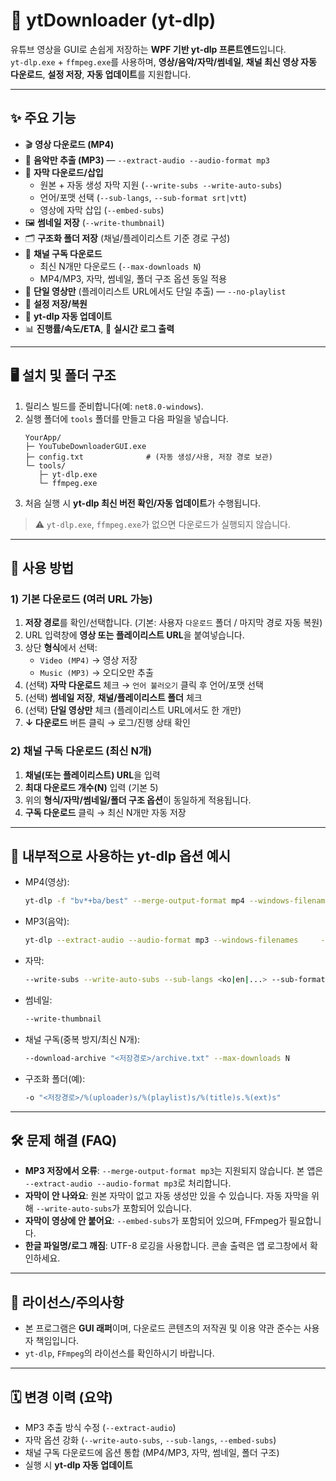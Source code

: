 # 📘 ytDownloader (yt-dlp)

유튜브 영상을 GUI로 손쉽게 저장하는 **WPF 기반 yt-dlp 프론트엔드**입니다.  
`yt-dlp.exe` + `ffmpeg.exe`를 사용하며, **영상/음악/자막/썸네일**, **채널 최신 영상 자동 다운로드**, **설정 저장**, **자동 업데이트**를 지원합니다.

---

## ✨ 주요 기능

- 🎬 **영상 다운로드 (MP4)**
- 🎵 **음악만 추출 (MP3)** — `--extract-audio --audio-format mp3`
- 📝 **자막 다운로드/삽입**
  - 원본 + 자동 생성 자막 지원 (`--write-subs --write-auto-subs`)
  - 언어/포맷 선택 (`--sub-langs`, `--sub-format srt|vtt`)
  - 영상에 자막 삽입 (`--embed-subs`)
- 🖼 **썸네일 저장** (`--write-thumbnail`)
- 🗂 **구조화 폴더 저장** (채널/플레이리스트 기준 경로 구성)
- 📡 **채널 구독 다운로드**
  - 최신 N개만 다운로드 (`--max-downloads N`)
  - MP4/MP3, 자막, 썸네일, 폴더 구조 옵션 동일 적용
- 🧭 **단일 영상만** (플레이리스트 URL에서도 단일 추출) — `--no-playlist`
- 💾 **설정 저장/복원**
- 🔄 **yt-dlp 자동 업데이트**
- 📊 **진행률/속도/ETA**, 📜 **실시간 로그 출력**

---

## 🖥 설치 및 폴더 구조

1. 릴리스 빌드를 준비합니다(예: `net8.0-windows`).  
2. 실행 폴더에 `tools` 폴더를 만들고 다음 파일을 넣습니다.
   ```text
   YourApp/
   ├─ YouTubeDownloaderGUI.exe
   ├─ config.txt              # (자동 생성/사용, 저장 경로 보관)
   └─ tools/
      ├─ yt-dlp.exe
      └─ ffmpeg.exe
   ```
3. 처음 실행 시 **yt-dlp 최신 버전 확인/자동 업데이트**가 수행됩니다.

> ⚠️ `yt-dlp.exe`, `ffmpeg.exe`가 없으면 다운로드가 실행되지 않습니다.

---

## 🚀 사용 방법

### 1) 기본 다운로드 (여러 URL 가능)
1. **저장 경로**를 확인/선택합니다. (기본: 사용자 `다운로드` 폴더 / 마지막 경로 자동 복원)
2. URL 입력창에 **영상 또는 플레이리스트 URL**을 붙여넣습니다.
3. 상단 **형식**에서 선택:
   - `Video (MP4)` → 영상 저장
   - `Music (MP3)` → 오디오만 추출
4. (선택) **자막 다운로드** 체크 → `언어 불러오기` 클릭 후 언어/포맷 선택  
5. (선택) **썸네일 저장**, **채널/플레이리스트 폴더** 체크  
6. (선택) **단일 영상만** 체크 (플레이리스트 URL에서도 한 개만)
7. **↓ 다운로드** 버튼 클릭 → 로그/진행 상태 확인

### 2) 채널 구독 다운로드 (최신 N개)
1. **채널(또는 플레이리스트) URL**을 입력
2. **최대 다운로드 개수(N)** 입력 (기본 5)
3. 위의 **형식/자막/썸네일/폴더 구조 옵션**이 동일하게 적용됩니다.
4. **구독 다운로드** 클릭 → 최신 N개만 자동 저장

---

## 🧩 내부적으로 사용하는 yt-dlp 옵션 예시

- MP4(영상):
  ```bash
  yt-dlp -f "bv*+ba/best" --merge-output-format mp4 --windows-filenames     -o "<저장경로>/%(title)s.%(ext)s" --newline <URL>
  ```
- MP3(음악):
  ```bash
  yt-dlp --extract-audio --audio-format mp3 --windows-filenames     -o "<저장경로>/%(title)s.%(ext)s" --newline <URL>
  ```
- 자막:
  ```bash
  --write-subs --write-auto-subs --sub-langs <ko|en|...> --sub-format <srt|vtt> --embed-subs
  ```
- 썸네일:
  ```bash
  --write-thumbnail
  ```
- 채널 구독(중복 방지/최신 N개):
  ```bash
  --download-archive "<저장경로>/archive.txt" --max-downloads N
  ```
- 구조화 폴더(예):
  ```bash
  -o "<저장경로>/%(uploader)s/%(playlist)s/%(title)s.%(ext)s"
  ```

---

## 🛠 문제 해결 (FAQ)

- **MP3 저장에서 오류**: `--merge-output-format mp3`는 지원되지 않습니다. 본 앱은 `--extract-audio --audio-format mp3`로 처리합니다.
- **자막이 안 나와요**: 원본 자막이 없고 자동 생성만 있을 수 있습니다. 자동 자막을 위해 `--write-auto-subs`가 포함되어 있습니다.
- **자막이 영상에 안 붙어요**: `--embed-subs`가 포함되어 있으며, FFmpeg가 필요합니다.
- **한글 파일명/로그 깨짐**: UTF-8 로깅을 사용합니다. 콘솔 출력은 앱 로그창에서 확인하세요.

---

## 📄 라이선스/주의사항

- 본 프로그램은 **GUI 래퍼**이며, 다운로드 콘텐츠의 저작권 및 이용 약관 준수는 사용자 책임입니다.
- `yt-dlp`, `FFmpeg`의 라이선스를 확인하시기 바랍니다.

---

## 🗓 변경 이력 (요약)

- MP3 추출 방식 수정 (`--extract-audio`)
- 자막 옵션 강화 (`--write-auto-subs`, `--sub-langs`, `--embed-subs`)
- 채널 구독 다운로드에 옵션 통합 (MP4/MP3, 자막, 썸네일, 폴더 구조)
- 실행 시 **yt-dlp 자동 업데이트**

